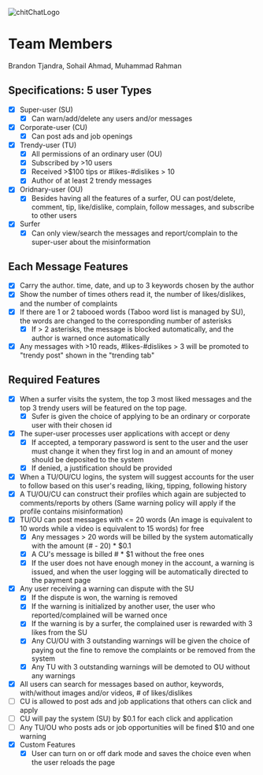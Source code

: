 ![chitChatLogo](https://github.com/btjandra15/ChitChatWebsite/assets/48455670/e9b87b73-ce25-4638-abef-477a21491c77)
# Team Members
Brandon Tjandra, Sohail Ahmad, Muhammad Rahman

## Specifications: 5 user Types
- [x] Super-user (SU)
  - [x] Can warn/add/delete any users and/or messages
- [x] Corporate-user (CU)
  - [x] Can post ads and job openings  
- [x] Trendy-user (TU)
  - [x] All permissions of an ordinary user (OU)
  - [x] Subscribed by >10 users
  - [x] Received >$100 tips or #likes-#dislikes > 10
  - [x] Author of at least 2 trendy messages 
- [x] Oridnary-user (OU)
  - [x] Besides having all the features of a surfer, OU can post/delete, comment, tip, like/dislike, complain, follow messages, and subscribe to other users 
- [x] Surfer
  - [x] Can only view/search the messages and report/complain to the super-user about the misinformation 

## Each Message Features
- [x] Carry the author. time, date, and up to 3 keywords chosen by the author
- [x] Show the number of times others read it, the number of likes/dislikes, and the number of complaints
- [x] If there are 1 or 2 tabooed words (Taboo word list is managed by SU), the words are changed to the corresponding number of asterisks
  - [x] If > 2 asterisks, the message is blocked automatically, and the author is warned once automatically
- [x] Any messages with >10 reads, #likes-#dislikes > 3 will be promoted to "trendy post" shown in the "trending tab"

## Required Features
- [x] When a surfer visits the system, the top 3 most liked messages and the top 3 trendy users will be featured on the top page.
  - [x] Sufer is given the choice of applying to be an ordinary or corporate user with their chosen id
- [x] The super-user processes user applications with accept or deny
  - [x] If accepted, a temporary password is sent to the user and the user must change it when they first log in and an amount of money should be deposited to the system
  - [x] If denied, a justification should be provided
- [x] When a TU/OU/CU logins, the system will suggest accounts for the user to follow based on this user's reading, liking, tipping, following history
- [x] A TU/OU/CU can construct their profiles which again are subjected to comments/reports by others (Same warning policy will apply if the profile contains misinformation)
- [x] TU/OU can post messages with <= 20 words (An image is equivalent to 10 words while a video is equivalent to 15 words) for free
  - [x] Any messages > 20 words will be billed by the system automatically with the amount (# - 20) * $0.1
  - [x] A CU's message is billed # * $1 without the free ones
  - [x] If the user does not have enough money in the account, a warning is issued, and when the user logging will be automatically directed to the payment page
- [x] Any user receiving a warning can dispute with the SU
  - [x] If the dispute is won, the warning is removed
  - [x] If the warning is initialized by another user, the user who reported/complained will be warned once
  - [x] If the warning is by a surfer, the complained user is rewarded with 3 likes from the SU
  - [x] Any CU/OU with 3 outstanding warnings will be given the choice of paying out the fine to remove the complaints or be removed from the system
  - [x] Any TU with 3 outstanding warnings will be demoted to OU without any warnings
- [x]  All users can search for messages based on author, keywords, with/without images and/or videos, # of likes/dislikes
- [ ]  CU is allowed to post ads and job applications that others can click and apply
  - [ ]  CU will pay the system (SU) by $0.1 for each click and application
- [ ]  Any TU/OU who posts ads or job opportunities will be fined $10 and one warning
- [x] Custom Features
  - [x] User can turn on or off dark mode and saves the choice even when the user reloads the page
